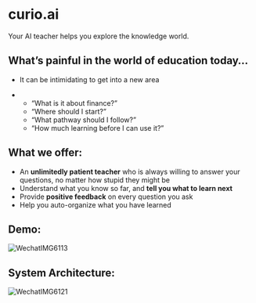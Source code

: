 # curio.ai

 Your AI teacher helps you explore the knowledge world.



## What’s painful in the world of education today…

- It can be intimidating to get into a new area

- - “What is it about finance?”
  - “Where should I start?”
  - “What pathway should I follow?”
  - “How much learning before I can use it?”



## What we offer:

- An **unlimitedly patient teacher** who is always willing to answer your questions, no matter how stupid they might be
- Understand what you know so far, and **tell you what to learn next**
- Provide **positive feedback** on every question you ask
- Help you auto-organize what you have learned



## Demo:

![WechatIMG6113](https://p.ipic.vip/yoii0k.png)



## System Architecture:

![WechatIMG6121](https://p.ipic.vip/nur02c.jpg)
